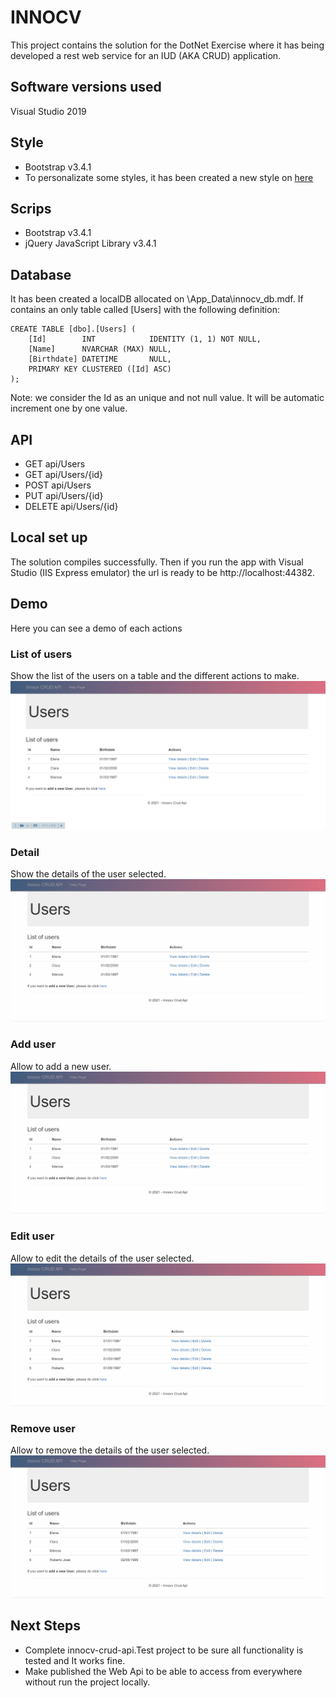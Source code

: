 # INNOCV
This project contains the solution for the DotNet Exercise where it has being developed a rest web service for an IUD (AKA CRUD) application.

## Software versions used
Visual Studio 2019

## Style
- Bootstrap v3.4.1
- To personalizate some styles, it has been created a new style on [here](https://github.com/elenasanchezp/innocv-crud-api/blob/main/innocv-crud-api/Content/innocv/style.css)

## Scrips
- Bootstrap v3.4.1 
- jQuery JavaScript Library v3.4.1

## Database
It has been created a localDB allocated on \App_Data\innocv_db.mdf. If contains an only table called [Users] with the following definition: 

```
CREATE TABLE [dbo].[Users] (
    [Id]        INT            IDENTITY (1, 1) NOT NULL,
    [Name]      NVARCHAR (MAX) NULL,
    [Birthdate] DATETIME       NULL,
    PRIMARY KEY CLUSTERED ([Id] ASC)
);
```
Note: we consider the Id as an unique and not null value. It will be automatic increment one by one value.

## API 
- GET api/Users	
- GET api/Users/{id}	
- POST api/Users	
- PUT api/Users/{id}	
- DELETE api/Users/{id}	

## Local set up
The solution compiles successfully. Then if you run the app with Visual Studio (IIS Express emulator) the url is ready to be http://localhost:44382.

## Demo
Here you can see a demo of each actions

### List of users
Show the list of the users on a table and the different actions to make.
![list_users](https://github.com/elenasanchezp/innocv-crud-api/blob/main/innocv-crud-api/Content/images/innocv_list_user.png)

### Detail
Show the details of the user selected. 
![detail_user](https://github.com/elenasanchezp/innocv-crud-api/blob/main/innocv-crud-api/Content/images/innocv_detail.gif)

### Add user 
Allow to add a new user.
![add_user](https://github.com/elenasanchezp/innocv-crud-api/blob/main/innocv-crud-api/Content/images/innocv_add_user.gif)

### Edit user 
Allow to edit the details of the user selected. 
![edit_user](https://github.com/elenasanchezp/innocv-crud-api/blob/main/innocv-crud-api/Content/images/innocv_edit_user.gif)

### Remove user 
Allow to remove the details of the user selected. 
![remove_user](https://github.com/elenasanchezp/innocv-crud-api/blob/main/innocv-crud-api/Content/images/innocv_delete_user.gif)


## Next Steps
  - Complete innocv-crud-api.Test project to be sure all functionality is tested and It works fine.
  - Make published the Web Api  to be able to access from everywhere without run the project locally. 
